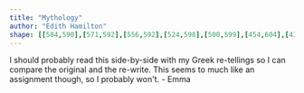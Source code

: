 ```yaml
---
title: "Mythology"
author: "Edith Hamilton"
shape: [[584,590],[571,592],[556,592],[524,598],[500,599],[454,604],[436,604],[427,606],[421,614],[422,696],[424,710],[424,740],[426,760],[431,891],[431,979],[434,1031],[434,1071],[438,1127],[438,1162],[441,1203],[444,1291],[445,1362],[447,1382],[447,1429],[451,1525],[450,1540],[453,1593],[453,1638],[455,1651],[456,1720],[460,1763],[464,1776],[470,1782],[481,1785],[540,1785],[593,1782],[604,1780],[611,1777],[616,1772],[618,1767],[618,1688],[616,1668],[614,1569],[612,1548],[612,1482],[609,1419],[608,1328],[602,1166],[602,1103],[598,985],[597,882],[594,820],[594,754],[593,732],[590,714],[590,657],[599,602],[597,595],[590,590]]
---
```

I should probably read this side-by-side with my Greek re-tellings so I can compare the original and the re-write.  This seems to much like an assignment though, so I probably won't. - Emma
